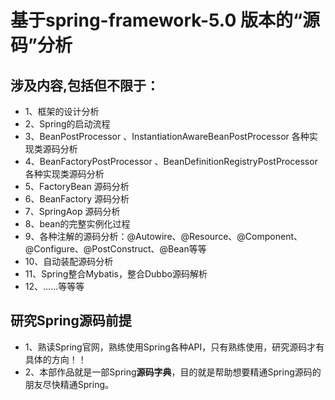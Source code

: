 # 基于spring-framework-5.0 版本的“源码”分析

## 涉及内容,包括但不限于：
+ 1、框架的设计分析
+ 2、Spring的启动流程
+ 3、BeanPostProcessor 、InstantiationAwareBeanPostProcessor  各种实现类源码分析
+ 4、BeanFactoryPostProcessor 、BeanDefinitionRegistryPostProcessor 各种实现类源码分析
+ 5、FactoryBean 源码分析
+ 6、BeanFactory 源码分析
+ 7、SpringAop 源码分析
+ 8、bean的完整实例化过程
+ 9、各种注解的源码分析：@Autowire、@Resource、@Component、@Configure、@PostConstruct、@Bean等等
+ 10、自动装配源码分析
+ 11、Spring整合Mybatis，整合Dubbo源码解析
+ 12、......等等等
## 研究Spring源码前提
+ 1、熟读Spring官网，熟练使用Spring各种API，只有熟练使用，研究源码才有具体的方向！！
+ 2、本部作品就是一部Spring**源码字典**，目的就是帮助想要精通Spring源码的朋友尽快精通Spring。

 